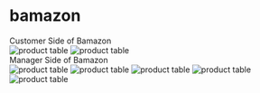 # bamazon
Customer Side of Bamazon
<br>
![product table](https://i.imgur.com/2mXh6GT.png)
![product table](https://i.imgur.com/4H6wGJP.png)
<br>
Manager Side of Bamazon
<br>
![product table](https://i.imgur.com/o0Gtkau.png)
![product table](https://i.imgur.com/hcazu9b.png)
![product table](https://i.imgur.com/llFOy2K.png)
![product table](https://i.imgur.com/HHnPMFk.png)
![product table](https://i.imgur.com/NTvn6oS.png)
